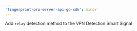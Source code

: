 ```yaml
---
'fingerprint-pro-server-api-go-sdk': minor
---
```


Add `relay` detection method to the VPN Detection Smart Signal
